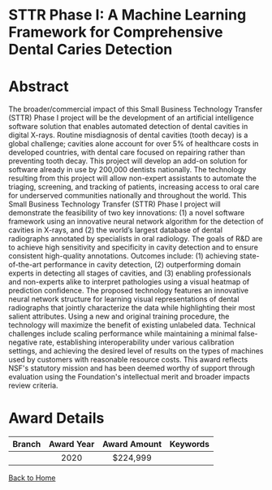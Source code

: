 
STTR Phase I: A Machine Learning Framework for Comprehensive Dental Caries Detection
====================================================================================

# Abstract


The broader/commercial impact of this Small Business Technology Transfer (STTR) Phase I project will be the development of an artificial intelligence software solution that enables automated detection of dental cavities in digital X-rays. Routine misdiagnosis of dental cavities (tooth decay) is a global challenge; cavities alone account for over 5% of healthcare costs in developed countries, with dental care focused on repairing rather than preventing tooth decay. This project will develop an add-on solution for software already in use by 200,000 dentists nationally. The technology resulting from this project will allow non-expert assistants to automate the triaging, screening, and tracking of patients, increasing access to oral care for underserved communities nationally and throughout the world. This Small Business Technology Transfer (STTR) Phase I project will demonstrate the feasibility of two key innovations: (1) a novel software framework using an innovative neural network algorithm for the detection of cavities in X-rays, and (2) the world’s largest database of dental radiographs annotated by specialists in oral radiology. The goals of R&D are to achieve high sensitivity and specificity in cavity detection and to ensure consistent high-quality annotations. Outcomes include: (1) achieving state-of-the-art performance in cavity detection, (2) outperforming domain experts in detecting all stages of cavities, and (3) enabling professionals and non-experts alike to interpret pathologies using a visual heatmap of prediction confidence. The proposed technology features an innovative neural network structure for learning visual representations of dental radiographs that jointly characterize the data while highlighting their most salient attributes. Using a new and original training procedure, the technology will maximize the benefit of existing unlabeled data. Technical challenges include scaling performance while maintaining a minimal false-negative rate, establishing interoperability under various calibration settings, and achieving the desired level of results on the types of machines used by customers with reasonable resource costs. This award reflects NSF's statutory mission and has been deemed worthy of support through evaluation using the Foundation's intellectual merit and broader impacts review criteria.  

# Award Details

|Branch|Award Year|Award Amount|Keywords|
| :---: | :---: | :---: | :---: |
||2020|$224,999||
  
  


[Back to Home](https://github.com/chrischow/dod_sbir_awards#614)